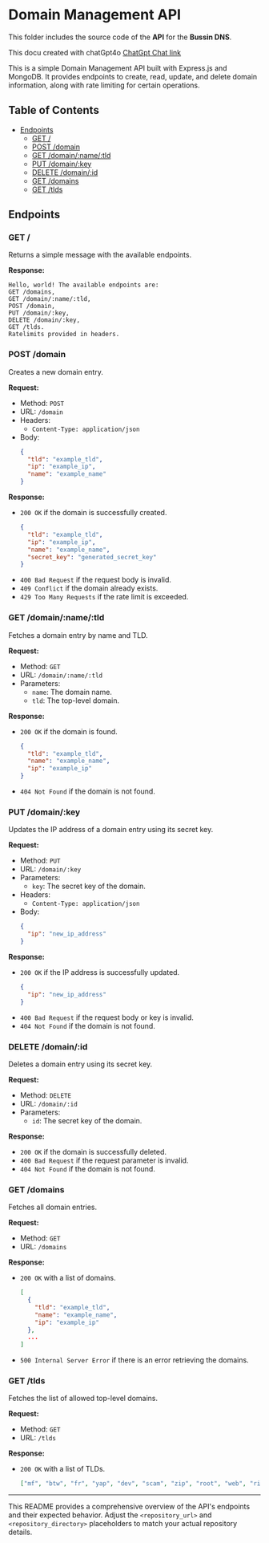# Domain Management API

This folder includes the source code of the **API** for the **Bussin DNS**.

This docu created with chatGpt4o [ChatGpt Chat link](https://chatgpt.com/share/847ddf83-5fd9-42e7-bdac-fee8168d974c)

This is a simple Domain Management API built with Express.js and MongoDB. It provides endpoints to create, read, update, and delete domain information, along with rate limiting for certain operations.

## Table of Contents

- [Endpoints](#endpoints)
  - [GET /](#get-)
  - [POST /domain](#post-domain)
  - [GET /domain/:name/:tld](#get-domainnametld)
  - [PUT /domain/:key](#put-domainkey)
  - [DELETE /domain/:id](#delete-domainid)
  - [GET /domains](#get-domains)
  - [GET /tlds](#get-tlds)


## Endpoints

### GET /

Returns a simple message with the available endpoints.

**Response:**

```
Hello, world! The available endpoints are:
GET /domains,
GET /domain/:name/:tld,
POST /domain,
PUT /domain/:key,
DELETE /domain/:key,
GET /tlds.
Ratelimits provided in headers.
```

### POST /domain

Creates a new domain entry.

**Request:**

- Method: `POST`
- URL: `/domain`
- Headers: 
  - `Content-Type: application/json`
- Body:
  ```json
  {
    "tld": "example_tld",
    "ip": "example_ip",
    "name": "example_name"
  }
  ```

**Response:**

- `200 OK` if the domain is successfully created.
  ```json
  {
    "tld": "example_tld",
    "ip": "example_ip",
    "name": "example_name",
    "secret_key": "generated_secret_key"
  }
  ```
- `400 Bad Request` if the request body is invalid.
- `409 Conflict` if the domain already exists.
- `429 Too Many Requests` if the rate limit is exceeded.

### GET /domain/:name/:tld

Fetches a domain entry by name and TLD.

**Request:**

- Method: `GET`
- URL: `/domain/:name/:tld`
- Parameters:
  - `name`: The domain name.
  - `tld`: The top-level domain.

**Response:**

- `200 OK` if the domain is found.
  ```json
  {
    "tld": "example_tld",
    "name": "example_name",
    "ip": "example_ip"
  }
  ```
- `404 Not Found` if the domain is not found.

### PUT /domain/:key

Updates the IP address of a domain entry using its secret key.

**Request:**

- Method: `PUT`
- URL: `/domain/:key`
- Parameters:
  - `key`: The secret key of the domain.
- Headers:
  - `Content-Type: application/json`
- Body:
  ```json
  {
    "ip": "new_ip_address"
  }
  ```

**Response:**

- `200 OK` if the IP address is successfully updated.
  ```json
  {
    "ip": "new_ip_address"
  }
  ```
- `400 Bad Request` if the request body or key is invalid.
- `404 Not Found` if the domain is not found.

### DELETE /domain/:id

Deletes a domain entry using its secret key.

**Request:**

- Method: `DELETE`
- URL: `/domain/:id`
- Parameters:
  - `id`: The secret key of the domain.

**Response:**

- `200 OK` if the domain is successfully deleted.
- `400 Bad Request` if the request parameter is invalid.
- `404 Not Found` if the domain is not found.

### GET /domains

Fetches all domain entries.

**Request:**

- Method: `GET`
- URL: `/domains`

**Response:**

- `200 OK` with a list of domains.
  ```json
  [
    {
      "tld": "example_tld",
      "name": "example_name",
      "ip": "example_ip"
    },
    ...
  ]
  ```
- `500 Internal Server Error` if there is an error retrieving the domains.

### GET /tlds

Fetches the list of allowed top-level domains.

**Request:**

- Method: `GET`
- URL: `/tlds`

**Response:**

- `200 OK` with a list of TLDs.
  ```json
  ["mf", "btw", "fr", "yap", "dev", "scam", "zip", "root", "web", "rizz", "habibi", "sigma", "now", "it", "soy", "lol", "uwu"]
  ```

---

This README provides a comprehensive overview of the API's endpoints and their expected behavior. Adjust the `<repository_url>` and `<repository_directory>` placeholders to match your actual repository details.
